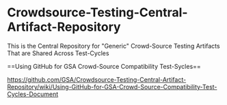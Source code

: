 Crowdsource-Testing-Central-Artifact-Repository
================================================

This is the Central Repository for "Generic" Crowd-Source Testing Artifacts That are Shared Across Test-Cycles 

==Using GitHub for GSA Crowd-Source Compatibility Test-Sycles== 

https://github.com/GSA/Crowdsource-Testing-Central-Artifact-Repository/wiki/Using-GitHub-for-GSA-Crowd-Source-Compatibility-Test-Cycles-Document
